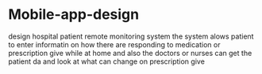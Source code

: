 # Mobile-app-design
design hospital patient remote monitoring system
the system alows patient to enter informatin on how there are responding to medication or prescription give while at home and also the doctors or nurses can get the patient da and look at what can change on prescription give
